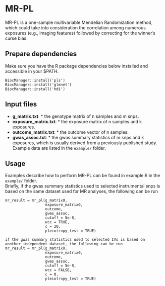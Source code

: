 # MR-PL
MR-PL is a one-sample multivariable Mendelian Randomization method, which could take into consideration the correlation among numerous exposures (e.g., imaging features) followed by correcting for the winner’s curse bias.
## Prepare dependencies
Make sure you have the R package dependencies below installed and accessible in your $PATH.   

`BiocManager::install('pls')`  
`BiocManager::install('glmnet')`  
`BiocManager::install('hdi')`  
## Input files
* __g_matrix.txt__: * the genotype matrix of n samples and m snps.   
* __exposure_matrix.txt__: * the exposure matrix of n samples and k exposures.    
* __outcome_matrix.txt__: * the outcome vector of n samples.    
* __gwas_assoc.txt__: * the gwas summary statistics of m snps and k exposures, which is usually derived from a previously published study.   
Example data are listed in the `example/` folder.
## Usage
Examples describe how to perform MR-PL can be found in example.R in the `example/` folder.  
Briefly, if the gwas summary statistics used to selected instrumental snps is based on the same dataset used for MR analyses, the following can be run
```
mr_result = mr_pl(g_matrix0, 
                  exposure_matrix0, 
                  outcome, 
                  gwas_assoc, 
                  cutoff = 5e-8, 
                  wcc = TRUE, 
                  c = 20, 
                  pleiotropy_test = TRUE)
```
```
if the gwas summary statistics used to selected IVs is based on another independent dataset, the following can be run  
mr_result = mr_pl(g_matrix0, 
                  exposure_matrix0, 
                  outcome, 
                  gwas_assoc, 
                  cutoff = 5e-8, 
                  wcc = FALSE, 
                  c = 0, 
                  pleiotropy_test = TRUE)
```    
